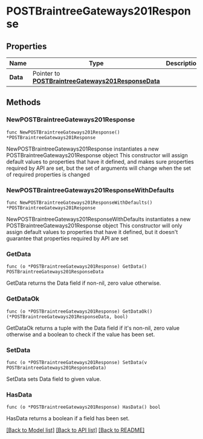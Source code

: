 # POSTBraintreeGateways201Response

## Properties

Name | Type | Description | Notes
------------ | ------------- | ------------- | -------------
**Data** | Pointer to [**POSTBraintreeGateways201ResponseData**](POSTBraintreeGateways201ResponseData.md) |  | [optional] 

## Methods

### NewPOSTBraintreeGateways201Response

`func NewPOSTBraintreeGateways201Response() *POSTBraintreeGateways201Response`

NewPOSTBraintreeGateways201Response instantiates a new POSTBraintreeGateways201Response object
This constructor will assign default values to properties that have it defined,
and makes sure properties required by API are set, but the set of arguments
will change when the set of required properties is changed

### NewPOSTBraintreeGateways201ResponseWithDefaults

`func NewPOSTBraintreeGateways201ResponseWithDefaults() *POSTBraintreeGateways201Response`

NewPOSTBraintreeGateways201ResponseWithDefaults instantiates a new POSTBraintreeGateways201Response object
This constructor will only assign default values to properties that have it defined,
but it doesn't guarantee that properties required by API are set

### GetData

`func (o *POSTBraintreeGateways201Response) GetData() POSTBraintreeGateways201ResponseData`

GetData returns the Data field if non-nil, zero value otherwise.

### GetDataOk

`func (o *POSTBraintreeGateways201Response) GetDataOk() (*POSTBraintreeGateways201ResponseData, bool)`

GetDataOk returns a tuple with the Data field if it's non-nil, zero value otherwise
and a boolean to check if the value has been set.

### SetData

`func (o *POSTBraintreeGateways201Response) SetData(v POSTBraintreeGateways201ResponseData)`

SetData sets Data field to given value.

### HasData

`func (o *POSTBraintreeGateways201Response) HasData() bool`

HasData returns a boolean if a field has been set.


[[Back to Model list]](../README.md#documentation-for-models) [[Back to API list]](../README.md#documentation-for-api-endpoints) [[Back to README]](../README.md)


